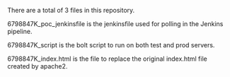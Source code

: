 There are a total of 3 files in this repository.

6798847K_poc_jenkinsfile is the jenkinsfile used for polling in the Jenkins pipeline.

6798847K_script is the bolt script to run on both test and prod servers.

6798847K_index.html is the file to replace the original index.html file created by apache2.
